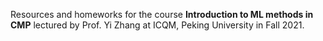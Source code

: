 Resources and homeworks for the course **Introduction to ML methods in CMP** lectured by Prof. Yi Zhang at ICQM, Peking University in Fall 2021.